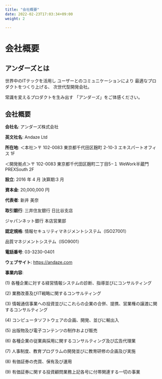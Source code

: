```yaml
---
title: "会社概要"
date: 2022-02-23T17:03:34+09:00
weight: 2
 
---
```


# 会社概要

## アンダーズとは

世界中のITテックを活用し
ユーザーとのコミュニケーションにより
最適なプロダクトをつくり上げる、
次世代型開発会社。

常識を変えるプロダクトを生み出す
「アンダーズ」をご体感ください。

## 会社概要

**会社名**: アンダーズ株式会社

**英文社名**: Andaze Ltd

**所在地**: ＜本社＞〒 102-0083
東京都千代田区麹町 2-10-3 エキスパートオフィス 1F

＜開発拠点＞〒 102-0083
東京都千代田区麹町二丁目5−１
WeWork半蔵門PREXSouth 2F

**設立**: 2016 年 4 月 決算期:3 月

**資本金**: 20,000,000 円

**代表者**:  新井 美奈

**取引銀行**: 三井住友銀行 日比谷支店

ジャパンネット銀行 本店営業部

**認定規格**: 情報セキュリティマネジメントシステム（ISO27001）

品質マネジメントシステム（ISO9001）

**電話番号**: 03-3230-0401

**ウェブサイト**: https://andaze.com

**事業内容**:

(1) 各種企業に対する経営情報システムの診断、指導並びにコンサルティング

(2) 業務改善及びIT戦略に関するコンサルティング

(3) 情報通信事業への投資並びにこれらの企業の合併、提携、営業権の譲渡に関するコンサルティング

(4) コンピュータソフトウェアの企画、開発、並びに輸出入

(5) 出版物及び電子コンテンツの制作および販売

(6) 各種企業の従業員採用に関するコンサルティング及び広告代理業

(7) 人事制度、教育プログラムの開発並びに教育研修の企画及び実施

(8) 有価証券の売買、保有及び運用

(9) 有価証券に関する投資顧問業務上記各号に付帯関連する一切の事業